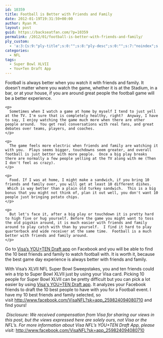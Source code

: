 ```yaml
---
id: 10359
title: Football is Better with Friends and Family
date: 2012-01-19T19:31:59+00:00
author: Ryan M.
layout: post
guid: https://backseatfan.com/?p=10359
permalink: /2012/01/football-is-better-with-friends-and-family/
ply_custom:
  - 'a:3:{s:9:"ply-title";s:0:"";s:8:"ply-desc";s:0:"";s:7:"noindex";s:0:"";}'
categories:
  - NFL
tags:
  - Super Bowl XLVII
  - You+Ten Draft App
---
```


<div class="entry">
  <div>
    <p>
      Football is always better when you watch it with friends and family. It doesn't matter where you watch the game, whether it is at the Stadium, in a bar, or at your house, if you are around great people the football game will be a better experience.
    </p>

    <p>
      Sometimes when I watch a game at home by myself I tend to just yell at the TV. I'm sure that is completely healthy, right?  Anyway, I have to say, I enjoy watching the game much more when there are other people around.  You get real conversations with real fans, and great debates over teams, players, and coaches.
    </p>

    <p>
      The game feels more electric when friends and family are watching it with you.  Plays seems bigger, touchdowns seem greater, and overall football is just better with more people.  Once a big play breaks there are normally a few people yelling at the TV along with me (Then I don't feel as crazy).
    </p>

    <p>
      Food. If I was at home, I might make a sandwich, if you bring 10 friends and family over, you will get at least 10 different dishes.  Which is way better than a plain old turkey sandwich.  This is a big bonus that you might not think of, plan it out well, you don't want 10 people just bringing potato chips.
    </p>

    <p>
      But let's face it, after a big play or touchdown it is pretty hard to high five or hug yourself. Before the game you might want to toss the old pigskin around, it is much easier with friends and family around to play catch with than by yourself.  I find it hard to play quarterback and wide receiver at the same time.  Football is a much better with friends and family around.
    </p>
  </div>

  <p>
    Go to <a href="http://www.facebook.com/VisaNFL?sk=app_259824094080710">Visa’s YOU+TEN Draft app</a> on Facebook and you will be able to find the 10 best friends and family to watch football with. It is worth it, because the best game day experience is always better with friends and family.
  </p>

  <p>
    With Visa’s XLVII NFL Super Bowl Sweepstakes, you and ten friends could win a trip to Super Bowl XLVII just by using your Visa card. Picking 10 people for Super Bowl XLVII can be pretty difficult but you can pick a lot easier by using <a href="http://www.facebook.com/VisaNFL?sk=app_259824094080710">Visa's YOU+TEN Draft app</a>. It analyzes your Facebook friends to draft the 10 best people to have with you for a Football event. I have my 10 best friends and family selected, so visit <a href="http://www.facebook.com/VisaNFL?sk=app_259824094080710" target="_blank">http://www.facebook.com/<wbr>VisaNFL?sk=app_259824094080710</wbr></a><wbr> and find yours!</wbr>
  </p>

  <div>
    <p>
       <em>Disclosure: We received compensation from Visa for sharing our views in this post, but the views expressed here are solely ours, not Visa or the NFL’s. For more information about Visa NFL’s YOU+TEN Draft App, please visit: </em><a href="http://www.facebook.com/VisaNFL?sk=app_259824094080710" target="_blank">http://www.facebook.<wbr>com/VisaNFL?sk=app_<wbr>259824094080710</wbr></wbr></a>
    </p>
  </div>
</div>
